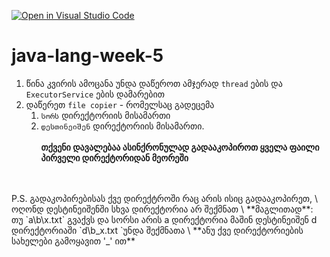 [![Open in Visual Studio Code](https://classroom.github.com/assets/open-in-vscode-c66648af7eb3fe8bc4f294546bfd86ef473780cde1dea487d3c4ff354943c9ae.svg)](https://classroom.github.com/online_ide?assignment_repo_id=7968059&assignment_repo_type=AssignmentRepo)
# java-lang-week-5

1. წინა კვირის ამოცანა უნდა დაწეროთ ამჯერად `thread` ების და `ExecutorService` ების დამარებით
2. დაწერეთ `file copier` -
   რომელსაც გადეცემა
    1. `სორს` დირექტორიის მისამართი
    2. `დესთინეიშენ` დირექტორიის მისამართი.
       <br/>
       <br/>
    **თქვენი დავალებაა ასინქრონულად გადააკოპიროთ ყველა ფაილი პირველი დირექტორიდან მეორეში**
<br/>
<br/>
   P.S. გადაკოპირებისას ქვე დირექტროში რაც არის ისიც გადააკოპირეთ, \
   ოღონდ დესტინეიშენში სხვა დირექტორია არ შექმნათ \
   **მაგლითად**: თუ `a\b\x.txt`  გვაქვს და სორსი არის a დირექტორია მაშინ დესტინეიშენ d დირექტორიაში `d\b_x.txt `უნდა შექმნათა \
   **ანუ ქვე დირექტორიების სახელები გამოყავით '_' ით**
